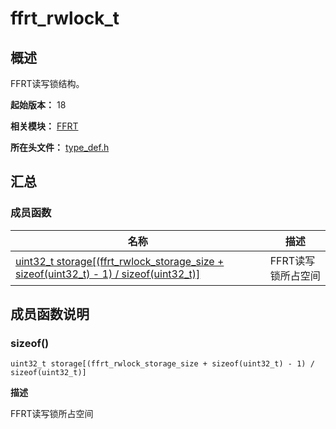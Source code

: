 # ffrt_rwlock_t

## 概述

FFRT读写锁结构。

**起始版本：** 18

**相关模块：** [FFRT](capi-ffrt.md)

**所在头文件：** [type_def.h](capi-type-def-h.md)

## 汇总

### 成员函数

| 名称 | 描述 |
| -- | -- |
| [uint32_t storage[(ffrt_rwlock_storage_size + sizeof(uint32_t) - 1) / sizeof(uint32_t)]](#sizeof) | FFRT读写锁所占空间 |

## 成员函数说明

### sizeof()

```
uint32_t storage[(ffrt_rwlock_storage_size + sizeof(uint32_t) - 1) / sizeof(uint32_t)]
```

**描述**

FFRT读写锁所占空间


